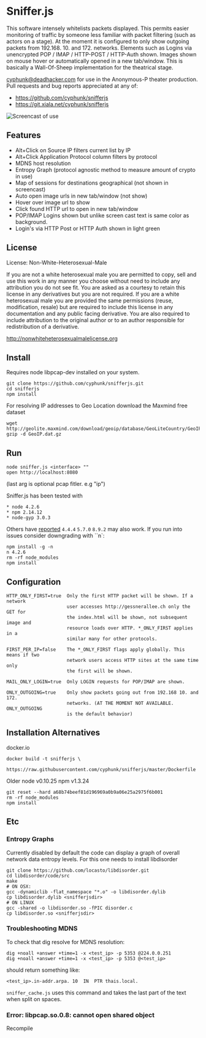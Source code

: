 Sniffer.js
==========

This software intensely whitelists packets displayed. This permits easier
monitoring of traffic by someone less familiar with packet filtering (such as
actors on a stage). At the moment it is configured to only show outgoing packets
from 192.168. 10. and 172. networks. Elements such as Logins via unencrypted
POP / IMAP / HTTP-POST / HTTP-Auth shown. Images shown on mouse hover or
automatically opened in a new tab/window. This is basically a Wall-Of-Sheep
implementation for the theatrical stage.

cyphunk@deadhacker.com for use in the Anonymous-P theater production. Pull
requests and bug reports appreciated at any of:

*   <https://github.com/cyphunk/snifferjs>
*   <https://git.xiala.net/cyphunk/snifferjs>

![Screencast of use](./sniffer.gif)


Features
--------

*   Alt+Click on Source IP filters current list by IP
*   Alt+Click Application Protocol column filters by protocol
*   MDNS host resolution
*   Entropy Graph (protocol agnostic method to measure amount of crypto in use)
*   Map of sessions for destinations geographical (not shown in screencast)
*   Auto open image urls in new tab/window (not show)
*   Hover over image url to show
*   Click found HTTP url to open in new tab/window
*   POP/IMAP Logins shown but unlike screen cast text is same color as 
    background.
*   Login's via HTTP Post or HTTP Auth shown in light green


License
-------

License: Non-White-Heterosexual-Male

If you are not a white heterosexual male you are permitted to copy, sell and use
this work in any manner you choose without need to include any attribution you
do not see fit. You are asked as a courtesy to retain this license in any
derivatives but you are not required. If you are a white heterosexual male you
are provided the same permissions (reuse, modification, resale) but are
required to include this license in any documentation and any public facing
derivative. You are also required to include attribution to the original author
or to an author responsible for redistribution of a derivative.

<http://nonwhiteheterosexualmalelicense.org>


Install
-------

Requires node libpcap-dev installed on your system.

    git clone https://github.com/cyphunk/snifferjs.git
    cd snifferjs
    npm install

For resolving IP addresses to Geo Location download the Maxmind free dataset

    wget http://geolite.maxmind.com/download/geoip/database/GeoLiteCountry/GeoIP.dat.gz
    gzip -d GeoIP.dat.gz


Run
---

    node sniffer.js <interface> ""
    open http://localhost:8080

(last arg is optional pcap fitler. e.g "ip")


Sniffer.js has been tested with

    * node 4.2.6
    * npm 2.14.12
    * node-gyp 3.0.3

Others have [reported](https://github.com/node-pcap/node_pcap/issues/196)
``4.4.4`` ``5.7.0`` ``8.9.2`` may also work. If you run into issues consider
downgrading with ``n`:

    npm install -g -n
    n 4.2.6
    rm -rf node_modules
    npm install

Configuration
-------------

    HTTP_ONLY_FIRST=true  Only the first HTTP packet will be shown. If a network
                          user accesses http://gessnerallee.ch only the GET for
                          the index.html will be shown, not subsequent image and
                          resource loads over HTTP. *_ONLY_FIRST applies in a
                          similar many for other protocols.

    FIRST_PER_IP=false    The *_ONLY_FIRST flags apply globally. This means if two
                          network users access HTTP sites at the same time only
                          the first will be shown.

    MAIL_ONLY_LOGIN=true  Only LOGIN requests for POP/IMAP are shown.

    ONLY_OUTGOING=true    Only show packets going out from 192.168 10. and 172.
                          networks. (AT THE MOMENT NOT AVAILABLE. ONLY_OUTGOING
                          is the default behavior)

Installation Alternatives
-------------------------

docker.io

    docker build -t snifferjs \
      https://raw.githubusercontent.com/cyphunk/snifferjs/master/Dockerfile

Older node v0.10.25 npm v1.3.24

    git reset --hard a68b74beef81d196969a0b9a06e25a2975f6b001
    rm -rf node_modules
    npm install


Etc
---

### Entropy Graphs

Currently disabled by default the code can display a graph of overall network
data entropy levels. For this one needs to install libdisorder

    git clone https://github.com/locasto/libdisorder.git
    cd libdisorder/code/src
    make
    # ON OSX:
    gcc -dynamiclib -flat_namespace "*.o" -o libdisorder.dylib
    cp libdisorder.dylib <snifferjsdir>
    # ON LINUX
    gcc -shared -o libdisorder.so -fPIC disorder.c
    cp libdisorder.so <snifferjsdir>


### Troubleshooting MDNS

To check that dig resolve for MDNS resolution:

    dig +noall +answer +time=1 -x <test_ip> -p 5353 @224.0.0.251
    dig +noall +answer +time=1 -x <test_ip> -p 5353 @<test_ip>

should return something like:

    <test_ip>.in-addr.arpa.	10	IN	PTR	thais.local.

``sniffer_cache.js`` uses this command and takes the last
part of the text when split on spaces.

### Error: libpcap.so.0.8: cannot open shared object

Recompile
